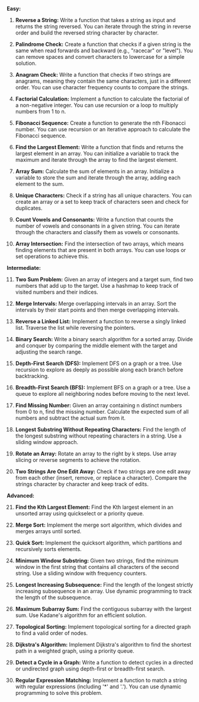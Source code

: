 
**Easy:**

1. **Reverse a String:** Write a function that takes a string as input and returns the string reversed. You can iterate through the string in reverse order and build the reversed string character by character.

2. **Palindrome Check:** Create a function that checks if a given string is the same when read forwards and backward (e.g., "racecar" or "level"). You can remove spaces and convert characters to lowercase for a simple solution.

3. **Anagram Check:** Write a function that checks if two strings are anagrams, meaning they contain the same characters, just in a different order. You can use character frequency counts to compare the strings.

4. **Factorial Calculation:** Implement a function to calculate the factorial of a non-negative integer. You can use recursion or a loop to multiply numbers from 1 to n.

5. **Fibonacci Sequence:** Create a function to generate the nth Fibonacci number. You can use recursion or an iterative approach to calculate the Fibonacci sequence.

6. **Find the Largest Element:** Write a function that finds and returns the largest element in an array. You can initialize a variable to track the maximum and iterate through the array to find the largest element.

7. **Array Sum:** Calculate the sum of elements in an array. Initialize a variable to store the sum and iterate through the array, adding each element to the sum.

8. **Unique Characters:** Check if a string has all unique characters. You can create an array or a set to keep track of characters seen and check for duplicates.

9. **Count Vowels and Consonants:** Write a function that counts the number of vowels and consonants in a given string. You can iterate through the characters and classify them as vowels or consonants.

10. **Array Intersection:** Find the intersection of two arrays, which means finding elements that are present in both arrays. You can use loops or set operations to achieve this.

**Intermediate:**

11. **Two Sum Problem:** Given an array of integers and a target sum, find two numbers that add up to the target. Use a hashmap to keep track of visited numbers and their indices.

12. **Merge Intervals:** Merge overlapping intervals in an array. Sort the intervals by their start points and then merge overlapping intervals.

13. **Reverse a Linked List:** Implement a function to reverse a singly linked list. Traverse the list while reversing the pointers.

14. **Binary Search:** Write a binary search algorithm for a sorted array. Divide and conquer by comparing the middle element with the target and adjusting the search range.

15. **Depth-First Search (DFS):** Implement DFS on a graph or a tree. Use recursion to explore as deeply as possible along each branch before backtracking.

16. **Breadth-First Search (BFS):** Implement BFS on a graph or a tree. Use a queue to explore all neighboring nodes before moving to the next level.

17. **Find Missing Number:** Given an array containing n distinct numbers from 0 to n, find the missing number. Calculate the expected sum of all numbers and subtract the actual sum from it.

18. **Longest Substring Without Repeating Characters:** Find the length of the longest substring without repeating characters in a string. Use a sliding window approach.

19. **Rotate an Array:** Rotate an array to the right by k steps. Use array slicing or reverse segments to achieve the rotation.

20. **Two Strings Are One Edit Away:** Check if two strings are one edit away from each other (insert, remove, or replace a character). Compare the strings character by character and keep track of edits.

**Advanced:**

21. **Find the Kth Largest Element:** Find the Kth largest element in an unsorted array using quickselect or a priority queue.

22. **Merge Sort:** Implement the merge sort algorithm, which divides and merges arrays until sorted.

23. **Quick Sort:** Implement the quicksort algorithm, which partitions and recursively sorts elements.

24. **Minimum Window Substring:** Given two strings, find the minimum window in the first string that contains all characters of the second string. Use a sliding window with frequency counters.

25. **Longest Increasing Subsequence:** Find the length of the longest strictly increasing subsequence in an array. Use dynamic programming to track the length of the subsequence.

26. **Maximum Subarray Sum:** Find the contiguous subarray with the largest sum. Use Kadane's algorithm for an efficient solution.

27. **Topological Sorting:** Implement topological sorting for a directed graph to find a valid order of nodes.

28. **Dijkstra's Algorithm:** Implement Dijkstra's algorithm to find the shortest path in a weighted graph, using a priority queue.

29. **Detect a Cycle in a Graph:** Write a function to detect cycles in a directed or undirected graph using depth-first or breadth-first search.

30. **Regular Expression Matching:** Implement a function to match a string with regular expressions (including '*' and '.'). You can use dynamic programming to solve this problem.
